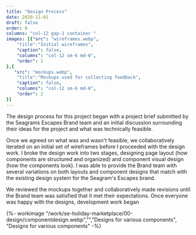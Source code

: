 ```yaml
---
title: "Design Process"
date: 2020-11-01
draft: false
order: 0
columns: "col-12 gap-1 container "
images: [{"src": "wireframes.webp",
    "title":"Initial wireframes",
    "caption": false,
    "columns": "col-12 sm-6 md-6",
    "order": 1
},{
   "src": "mockups.webp",
    "title":"Mockups used for collecting feedback",
    "caption": false,
    "columns": "col-12 sm-6 md-6",
    "order": 2
}]
---
```

<div class="col-12 md-8">

The design process for this project began with a project brief submitted by the Seagrams Escapes Brand team and an initial discussion surrounding their ideas for the project and what was technically feasible.

Once we agreed on what was and wasn't feasible, we collaboratively iterated on an initial set of wireframes before I proceeded with the design work. I broke the design work into two stages, designing page layout (how components are structured and organized) and component visual design (how the components look). I was able to provide the Brand team with several variations on both layouts and component designs that match with the existing design system for the Seagram's Escapes brand. 

We reviewed the mockups together and collaboratively made revisions until the Brand team was satisfied that it met their expectations. Once everyone was happy with the designs, development work began
    
</div>
<div class="col-12 md-4">
{%- workimage  "/work/se-holiday-marketplace/00-design/componentdesign.webp","","Designs for various components", "Designs for various components"  -%}


</div>
